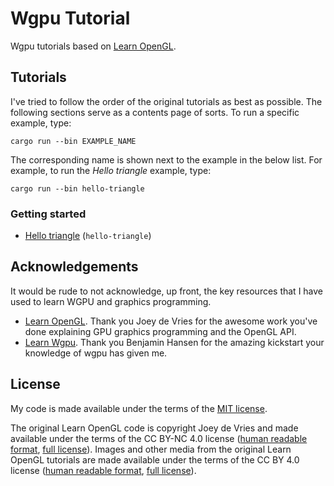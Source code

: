 # Wgpu Tutorial

Wgpu tutorials based on [Learn OpenGL](https://learnopengl.com/).

## Tutorials

I've tried to follow the order of the original tutorials as best as possible.
The following sections serve as a contents page of sorts.
To run a specific example, type:

```
cargo run --bin EXAMPLE_NAME
```

The corresponding name is shown next to the example in the below list.
For example, to run the _Hello triangle_ example, type:

```
cargo run --bin hello-triangle
```

### Getting started

- [Hello triangle](tutorials/getting-started/hello-triangle.md) (`hello-triangle`)

## Acknowledgements

It would be rude to not acknowledge, up front, the key resources that I have used to learn WGPU and graphics programming.

- [Learn OpenGL](https://learnopengl.com/).
Thank you Joey de Vries for the awesome work you've done explaining GPU graphics programming and the OpenGL API.
- [Learn Wgpu](https://sotrh.github.io/learn-wgpu/).
Thank you Benjamin Hansen for the amazing kickstart your knowledge of wgpu has given me.

## License

My code is made available under the terms of the [MIT license](LICENSE).

The original Learn OpenGL code is copyright Joey de Vries and made available under the terms of the CC BY-NC 4.0 license ([human readable format](https://creativecommons.org/licenses/by-nc/4.0/), [full license](https://creativecommons.org/licenses/by-nc/4.0/legalcode)).
Images and other media from the original Learn OpenGL tutorials are made available under the terms of the CC BY 4.0 license ([human readable format](https://creativecommons.org/licenses/by/4.0/), [full license](https://creativecommons.org/licenses/by/4.0/legalcode)).
